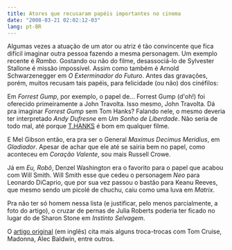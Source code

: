 ```yaml
---
title: Atores que recusaram papéis importantes no cinema
date: "2008-03-21 02:02:12-03"
lang: pt-BR
---
```


Algumas vezes a atuação de um ator ou atriz é tão convincente que fica difícil imaginar outra pessoa fazendo a mesma personagem. Um exemplo recente é _Rambo_. Gostando ou não do filme, desassociá-lo de Sylvester Stallone é missão impossível. Assim como também é Arnold Schwarzenegger em _O Exterminador do Futuro_. Antes das gravações, porém, muitos recusam tais papéis, para felicidade (ou não) dos cinéfilos:

Em _Forrest Gump_, por exemplo, o papel de... Forrest Gump (d'oh!) foi oferecido primeiramente a John Travolta. Isso mesmo, John Travolta. Dá pra imaginar _Forrest Gump_ sem Tom Hanks? Falando nele, o mesmo deveria ter interpretado _Andy Dufresne_ em _Um Sonho de Liberdade_. Não seria de todo mal, até porque [T.HANKS](http://www.heyokay.com/thanks/) é bom em qualquer filme.

E Mel Gibson então, era pra ser o General _Maximus Decimus Meridius_, em _Gladiador_. Apesar de achar que ele até se sairia bem no papel, como aconteceu em _Coração Valente_, sou mais Russell Crowe.

Já em _Eu, Robô_, Denzel Washington era o favorito para o papel que acabou com Will Smith. Will Smith esse que cedeu o personagem _Neo_ para Leonardo DiCaprio, que por sua vez passou o bastão para Keanu Reeves, que mesmo sendo um picolé de chuchu, caiu como uma luva em _Matrix_.

Pra não ter só homem nessa lista (e justificar, pelo menos parcialmente, a foto do artigo), o cruzar de pernas de Julia Roberts poderia ter ficado no lugar do de Sharon Stone em _Instinto Selvagem_.

O [artigo original](http://glamorati.com/celebrity/2008/20-actors-and-actresses-who-turned-down-important-or-popular-roles/) (em inglês) cita mais alguns troca-trocas com Tom Cruise, Madonna, Alec Baldwin, entre outros.
